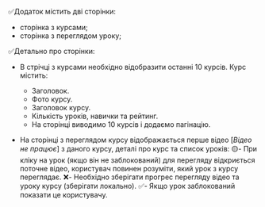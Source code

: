 ✅Додаток містить дві сторінки:
- сторінка з курсами;
- сторінка з переглядом уроку;

✅Детально про сторінки:
- В стрічці з курсами необхідно відобразити останні 10 курсів. Курс містить:
    - Заголовок.
    - Фото курсу.
    - Заголовок курсу.
    - Кількість уроків, навички та рейтинг.
    - На сторінці виводимо 10 курсів і додаємо пагінацію.
    
- На сторінці з переглядом курсу відображається перше відео [*Відео не працює*] з даного курсу, деталі про курс та список уроків:
    🟡- При кліку на урок (якщо він не заблокований) для перегляду відкриється поточне відео, користувач повинен розуміти, який урок з курсу переглядає.
    ❌- Необхідно зберігати прогрес перегляду відео та уроку курсу (зберігати локально).
    ✅- Якщо урок заблокований показати це користувачу.